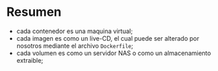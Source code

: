 # Resumen 


- cada contenedor es una maquina virtual;
- cada imagen es como un live-CD, el cual puede ser alterado por nosotros mediante el archivo `Dockerfile`;
- cada volumen es como un servidor NAS o como un almacenamiento extraible;

<!-- 
- cada 'network' es una imitación de las redes privadas clase A, donde los "equipos" (los contenedores) se pueden conectar;

 -->
<!-- 
- los "servicios" del archivo `docker-compose.yml` no solo representan a cada contenedor por separado sino su nombre representa la IP interna del contenedor. El nombre de cada servicio sería como un "nombre de dominio", el cual puede ser usado para que unos contenedores peticionen a los otros. Por este motivo dentro del archivo Compose varios contenedores pueden reservar el mismo puerto: porque cada contenedor es visto como una PC aparte;
 -->
<!-- 
- El 'port mapping' funciona como el protocolo NAS en redes: ese que le permite al router de la red asignarle una IP pública a un equipo dentro de la red privada, haciendo que agentes externos a la red privada puedan "entrar". 
 -->
